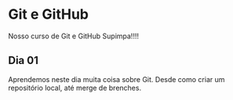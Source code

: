 # Git e GitHub

Nosso curso de Git e GitHub Supimpa!!!!

## Dia 01

Aprendemos neste dia muita coisa sobre Git.
Desde como criar um repositório local, até merge de brenches.